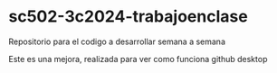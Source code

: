 # sc502-3c2024-trabajoenclase
Repositorio para el codigo a desarrollar semana a semana


Este es una mejora, realizada para ver como funciona github desktop
